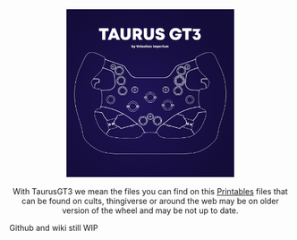 <div align="center">
<img src="images/Taurus GT3_1000p_1x.png" height=300px>

With TaurusGT3 we mean the files you can find on this [Printables](https://www.printables.com/model/435921-taurus-gt3-huracanaudi-r8-gt3-replica)
files that can be found on cults, thingiverse or around the web may be on older version of the wheel and may be not up to date.
</div>


Github and wiki still WIP

